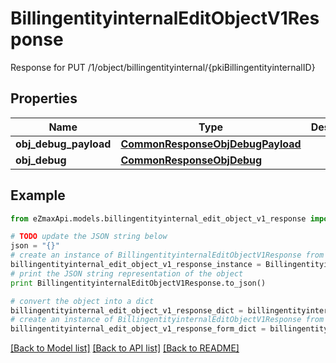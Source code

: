 # BillingentityinternalEditObjectV1Response

Response for PUT /1/object/billingentityinternal/{pkiBillingentityinternalID}

## Properties

Name | Type | Description | Notes
------------ | ------------- | ------------- | -------------
**obj_debug_payload** | [**CommonResponseObjDebugPayload**](CommonResponseObjDebugPayload.md) |  | 
**obj_debug** | [**CommonResponseObjDebug**](CommonResponseObjDebug.md) |  | [optional] 

## Example

```python
from eZmaxApi.models.billingentityinternal_edit_object_v1_response import BillingentityinternalEditObjectV1Response

# TODO update the JSON string below
json = "{}"
# create an instance of BillingentityinternalEditObjectV1Response from a JSON string
billingentityinternal_edit_object_v1_response_instance = BillingentityinternalEditObjectV1Response.from_json(json)
# print the JSON string representation of the object
print BillingentityinternalEditObjectV1Response.to_json()

# convert the object into a dict
billingentityinternal_edit_object_v1_response_dict = billingentityinternal_edit_object_v1_response_instance.to_dict()
# create an instance of BillingentityinternalEditObjectV1Response from a dict
billingentityinternal_edit_object_v1_response_form_dict = billingentityinternal_edit_object_v1_response.from_dict(billingentityinternal_edit_object_v1_response_dict)
```
[[Back to Model list]](../README.md#documentation-for-models) [[Back to API list]](../README.md#documentation-for-api-endpoints) [[Back to README]](../README.md)


